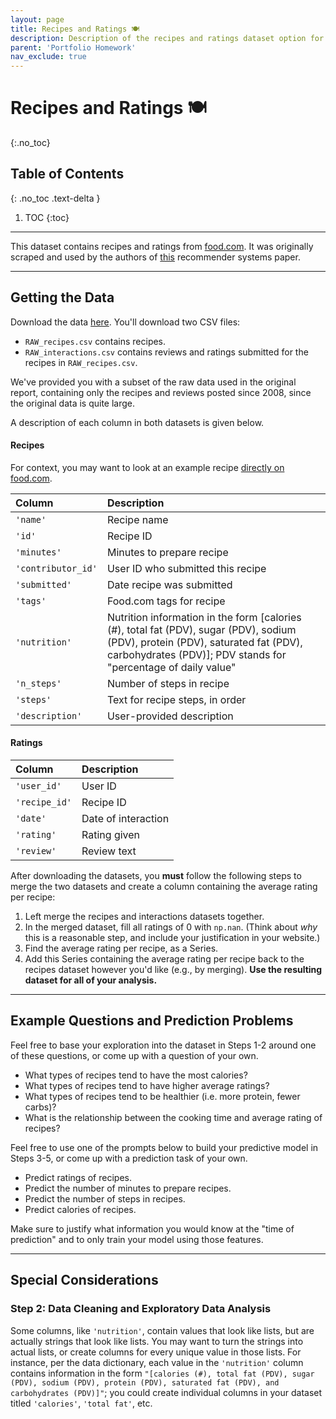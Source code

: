 ```yaml
---
layout: page
title: Recipes and Ratings 🍽️
description: Description of the recipes and ratings dataset option for the Portfolio Homework.
parent: 'Portfolio Homework'
nav_exclude: true
---
```


# Recipes and Ratings 🍽️
{:.no_toc}

## Table of Contents
{: .no_toc .text-delta }

1. TOC
{:toc}

---

This dataset contains recipes and ratings from [food.com](https://food.com). It was originally scraped and used by the authors of [this](https://cseweb.ucsd.edu/~jmcauley/pdfs/emnlp19c.pdf) recommender systems paper.

---

## Getting the Data

Download the data [here](https://drive.google.com/file/d/1kIbMz6jlhleiZ9_3QthmUnifoSds_2EI/view?usp=sharing). You'll download two CSV files:
- `RAW_recipes.csv` contains recipes.
- `RAW_interactions.csv` contains reviews and ratings submitted for the recipes in `RAW_recipes.csv`.

We've provided you with a subset of the raw data used in the original report, containing only the recipes and reviews posted since 2008, since the original data is quite large.

A description of each column in both datasets is given below.

#### Recipes

For context, you may want to look at an example recipe [directly on food.com](https://www.food.com/recipe/chickpea-and-fresh-tomato-toss-51631).

| Column         | Description                                                                                                                                       |
|:---------------|:--------------------------------------------------------------------------------------------------------------------------------------------------|
| `'name'`        | Recipe name                                                                                                                                       |
| `'id'`             | Recipe ID                                                                                                                                         |
| `'minutes'`        | Minutes to prepare recipe                                                                                                                         |
| `'contributor_id'` | User ID who submitted this recipe                                                                                                                 |
| `'submitted'`      | Date recipe was submitted                                                                                                                         |
| `'tags'`          | Food.com tags for recipe                                                                                                                          |
| `'nutrition'`      | Nutrition information in the form [calories (#), total fat (PDV), sugar (PDV), sodium (PDV), protein (PDV), saturated fat (PDV), carbohydrates (PDV)]; PDV stands for "percentage of daily value" |
| `'n_steps'`        | Number of steps in recipe                                                                                                                         |
| `'steps'`          | Text for recipe steps, in order                                                                                                                   |
| `'description'`    | User-provided description                                                                                                                         |

#### Ratings

| Column    | Description         |
|:----------|:--------------------|
| `'user_id'`   | User ID             |
| `'recipe_id'` | Recipe ID           |
| `'date'`      | Date of interaction |
| `'rating'`    | Rating given        |
| `'review'`    | Review text         |

After downloading the datasets, you **must** follow the following steps to merge the two datasets and create a column containing the average rating per recipe:
1. Left merge the recipes and interactions datasets together.
2. In the merged dataset, fill all ratings of 0 with `np.nan`. (Think about _why_ this is a reasonable step, and include your justification in your website.)
3. Find the average rating per recipe, as a Series.
4. Add this Series containing the average rating per recipe back to the recipes dataset however you'd like (e.g., by merging). **Use the resulting dataset for all of your analysis.**

---

## Example Questions and Prediction Problems

Feel free to base your exploration into the dataset in Steps 1-2 around one of these questions, or come up with a question of your own.

- What types of recipes tend to have the most calories?
- What types of recipes tend to have higher average ratings?
- What types of recipes tend to be healthier (i.e. more protein, fewer carbs)?
- What is the relationship between the cooking time and average rating of recipes?

Feel free to use one of the prompts below to build your predictive model in Steps 3-5, or come up with a prediction task of your own.

- Predict ratings of recipes.
- Predict the number of minutes to prepare recipes.
- Predict the number of steps in recipes.
- Predict calories of recipes.

Make sure to justify what information you would know at the "time of prediction" and to only train your model using those features.

---

## Special Considerations

### Step 2: Data Cleaning and Exploratory Data Analysis

Some columns, like `'nutrition'`, contain values that look like lists, but are actually strings that look like lists. You may want to turn the strings into actual lists, or create columns for every unique value in those lists. For instance, per the data dictionary, each value in the `'nutrition'` column contains information in the form `"[calories (#), total fat (PDV), sugar (PDV), sodium (PDV), protein (PDV), saturated fat (PDV), and carbohydrates (PDV)]"`; you could create individual columns in your dataset titled `'calories'`, `'total fat'`, etc.